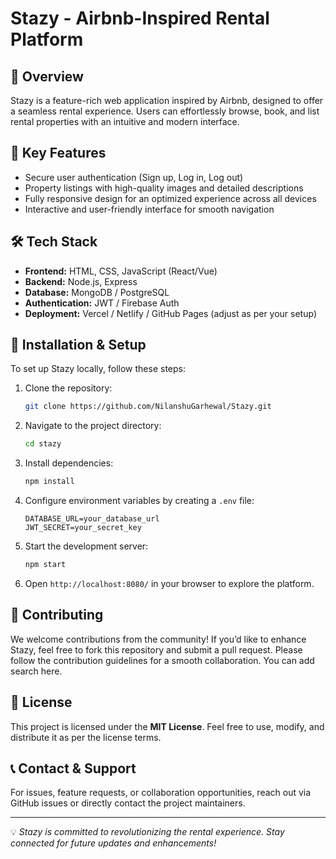# Stazy - Airbnb-Inspired Rental Platform

## 📌 Overview

Stazy is a feature-rich web application inspired by Airbnb, designed to offer a seamless rental experience. Users can effortlessly browse, book, and list rental properties with an intuitive and modern interface.

## 🚀 Key Features

- Secure user authentication (Sign up, Log in, Log out)
- Property listings with high-quality images and detailed descriptions
- Fully responsive design for an optimized experience across all devices
- Interactive and user-friendly interface for smooth navigation

## 🛠️ Tech Stack

- **Frontend:** HTML, CSS, JavaScript (React/Vue)
- **Backend:** Node.js, Express
- **Database:** MongoDB / PostgreSQL
- **Authentication:** JWT / Firebase Auth
- **Deployment:** Vercel / Netlify / GitHub Pages (adjust as per your setup)

## 📂 Installation & Setup

To set up Stazy locally, follow these steps:

1. Clone the repository:
   ```bash
   git clone https://github.com/NilanshuGarhewal/Stazy.git
   ```
2. Navigate to the project directory:
   ```bash
   cd stazy
   ```
3. Install dependencies:
   ```bash
   npm install
   ```
4. Configure environment variables by creating a `.env` file:
   ```env
   DATABASE_URL=your_database_url
   JWT_SECRET=your_secret_key
   ```
5. Start the development server:
   ```bash
   npm start
   ```
6. Open `http://localhost:8080/` in your browser to explore the platform.

## 🤝 Contributing

We welcome contributions from the community! If you’d like to enhance Stazy, feel free to fork this repository and submit a pull request. Please follow the contribution guidelines for a smooth collaboration. You can add search here.

## 📜 License

This project is licensed under the **MIT License**. Feel free to use, modify, and distribute it as per the license terms.

## 📞 Contact & Support

For issues, feature requests, or collaboration opportunities, reach out via GitHub issues or directly contact the project maintainers.

---

💡 _Stazy is committed to revolutionizing the rental experience. Stay connected for future updates and enhancements!_
